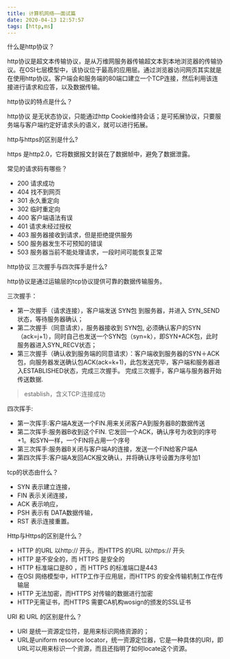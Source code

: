 ```yaml
---
title: 计算机网络——面试篇
date: 2020-04-13 12:57:57
tags: [http,ms]
---
```


什么是http协议？

http协议是超文本传输协议，是从万维网服务器传输超文本到本地浏览器的传输协议。在OSI七层模型中，该协议位于最高的应用层。通过浏览器访问网页其实就是在使用http协议。客户端会和服务端的80端口建立一个TCP连接，然后利用该连接进行请求和应答，以及数据传输。

http协议的特点是什么？

http协议 是无状态协议，只能通过http Cookie维持会话；是可拓展协议，只要服务端与客户端约定好请求头的语义，就可以进行拓展。

http与https的区别是什么?

https 是http2.0，它将数据报文封装在了数据帧中，避免了数据泄露。

常见的请求码有哪些？

+	200 请求成功
+	404 找不到网页
+	301 永久重定向
+	302 临时重定向
+	400 客户端语法有误
+	401 请求未经过授权
+	403 服务器接收到请求，但是拒绝提供服务
+	500 服务器发生不可预知的错误
+	503 服务器当前不能处理请求，一段时间可能恢复正常

http协议 三次握手与四次挥手是什么?

http协议是通过运输层的tcp协议提供可靠的数据传输服务。


三次握手：

+	第一次握手（请求连接），客户端发送 SYN包 到服务器，并进入 SYN_SEND状态，等待服务器确认；
+	第二次握手（同意请求），服务器接收到 SYN包, 必须确认客户的SYN（ack=j+1），同时自己也发送一个SYN包（syn=k），即SYN+ACK包，此时服务器进入SYN_RECV状态； 
+	第三次握手（确认收到服务端的同意请求）：客户端收到服务器的SYN＋ACK包，向服务器发送确认包ACK(ack=k+1)，此包发送完毕，客户端和服务器进入ESTABLISHED状态，完成三次握手。 完成三次握手，客户端与服务器开始传送数据.

> establish，含义TCP:连接成功

四次挥手:

+	第一次挥手:客户端A发送一个FIN.用来关闭客户A到服务器B的数据传送
+	第二次挥手:服务器B收到这个FIN. 它发回一个ACK，确认序号为收到的序号+1。和SYN一样，一个FIN将占用一个序号
+	第三次挥手:服务器B关闭与客户端A的连接，发送一个FIN给客户端A
+	第四次挥手:客户端A发回ACK报文确认，并将确认序号设置为序号加1 



tcp的状态由什么？

+	SYN 表示建立连接，
+	FIN 表示关闭连接，
+	ACK 表示响应，
+	PSH 表示有 DATA数据传输，
+	RST 表示连接重置。

Http与Https的区别是什么？

+	HTTP 的URL 以http:// 开头，而HTTPS 的URL 以https:// 开头
+	HTTP 是不安全的，而 HTTPS 是安全的
+	HTTP 标准端口是80 ，而 HTTPS 的标准端口是443
+	在OSI 网络模型中，HTTP工作于应用层，而HTTPS 的安全传输机制工作在传输层
+	HTTP 无法加密，而HTTPS 对传输的数据进行加密
+	HTTP无需证书，而HTTPS 需要CA机构wosign的颁发的SSL证书

URI 和 URL 的区别是什么？

+	URI 是统一资源定位符，是用来标识网络资源的；
+	URL是uniform resource locator，统一资源定位器，它是一种具体的URI，即URL可以用来标识一个资源，而且还指明了如何locate这个资源。

